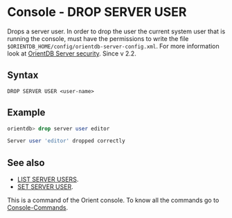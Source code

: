 # Console - DROP SERVER USER

Drops a server user. In order to drop the user the current system user that is running the console, must have the permissions to write the file `$ORIENTDB_HOME/config/orientdb-server-config.xml`. For more information look at [OrientDB Server security](Security.html#orientdb-server-security). Since v 2.2.

## Syntax

```
DROP SERVER USER <user-name>
```

## Example

```sql
orientdb> drop server user editor

Server user 'editor' dropped correctly
```

## See also

- [LIST SERVER USERS](Console-Command-List-Server-Users.md).
- [SET SERVER USER](Console-Command-Set-Server-User.md).

This is a command of the Orient console. To know all the commands go to [Console-Commands](Console-Commands.md).

